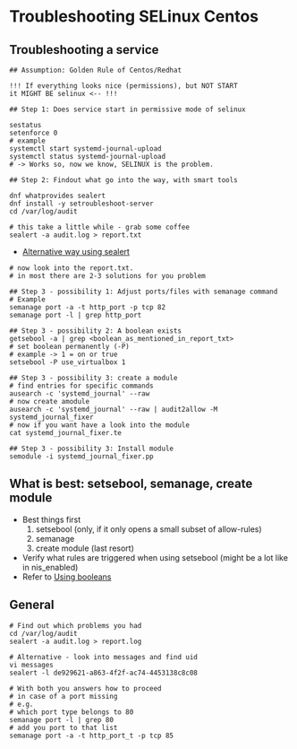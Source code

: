# Troubleshooting SELinux Centos 

## Troubleshooting a service 

```
## Assumption: Golden Rule of Centos/Redhat 

!!! If everything looks nice (permissions), but NOT START 
it MIGHT BE selinux <-- !!! 

## Step 1: Does service start in permissive mode of selinux  

sestatus
setenforce 0 
# example 
systemctl start systemd-journal-upload 
systemctl status systemd-journal-upload 
# -> Works so, now we know, SELINUX is the problem. 

## Step 2: Findout what go into the way, with smart tools

dnf whatprovides sealert 
dnf install -y setroubleshoot-server 
cd /var/log/audit

# this take a little while - grab some coffee 
sealert -a audit.log > report.txt
```
  * [Alternative way using sealert](selinux-sealert.md) 

```
# now look into the report.txt.
# in most there are 2-3 solutions for you problem 

## Step 3 - possibility 1: Adjust ports/files with semanage command 
# Example 
semanage port -a -t http_port -p tcp 82
semanage port -l | grep http_port 

## Step 3 - possibility 2: A boolean exists 
getsebool -a | grep <boolean_as_mentioned_in_report_txt>
# set boolean permanently (-P) 
# example -> 1 = on or true 
setsebool -P use_virtualbox 1 

## Step 3 - possibility 3: create a module 
# find entries for specific commands 
ausearch -c 'systemd_journal' --raw 
# now create amodule 
ausearch -c 'systemd_journal' --raw | audit2allow -M systemd_journal_fixer 
# now if you want have a look into the module 
cat systemd_journal_fixer.te 

## Step 3 - possibility 3: Install module
semodule -i systemd_journal_fixer.pp 

```

## What is best: setsebool, semanage, create module

  * Best things first 
    1. setsebool (only, if it only opens a small subset of allow-rules) 
    1. semanage 
    1. create module (last resort) 
  * Verify what rules are triggered when using setsebool (might be a lot like in nis_enabled) 
  * Refer to [Using booleans](selinux-boolean.md)


## General 
```
# Find out which problems you had 
cd /var/log/audit 
sealert -a audit.log > report.log

# Alternative - look into messages and find uid 
vi messages
sealert -l de929621-a863-4f2f-ac74-4453138c8c08

# With both you answers how to proceed 
# in case of a port missing 
# e.g. 
# which port type belongs to 80 
semanage port -l | grep 80 
# add you port to that list 
semanage port -a -t http_port_t -p tcp 85

```
